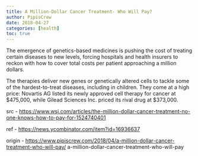 ```yaml
---
title: A Million-Dollar Cancer Treatment- Who Will Pay?
author: PipisCrew
date: 2018-04-27
categories: [health]
toc: true
---
```


The emergence of genetics-based medicines is pushing the cost of treating certain diseases to new levels, forcing hospitals and health insurers to reckon with how to cover total costs per patient approaching a million dollars. 

The therapies deliver new genes or genetically altered cells to tackle some of the hardest-to-treat diseases, including in children. They come at a high price: Novartis AG listed its newly approved cell therapy for cancer at $475,000, while Gilead Sciences Inc. priced its rival drug at $373,000.

src - https://www.wsj.com/articles/the-million-dollar-cancer-treatment-no-one-knows-how-to-pay-for-1524740401

ref - https://news.ycombinator.com/item?id=16936637

origin - https://www.pipiscrew.com/2018/04/a-million-dollar-cancer-treatment-who-will-pay/ a-million-dollar-cancer-treatment-who-will-pay